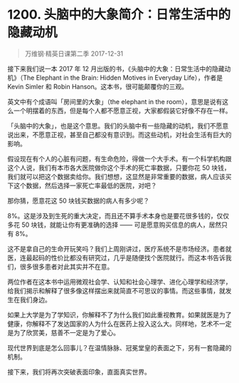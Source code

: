 # 1200. 头脑中的大象简介：日常生活中的隐藏动机
> 万维钢·精英日课第二季
2017-12-31

接下来我们说一本 2017 年 12 月出版的书，《头脑中的大象：日常生活中的隐藏动机》（The Elephant in the Brain: Hidden Motives in Everyday Life），作者是 Kevin Simler 和 Robin Hanson。这本书，很可能颠覆你的三观。

英文中有个成语叫「房间里的大象」（the elephant in the room），意思是说有这么一个明摆着的东西，但是每个人都不愿意正视，大家都假装它好像不存在一样。

「头脑中的大象」，也是这个意思。我们的头脑中有一些隐藏的动机，我们不愿意说出来，不愿意正视，甚至自己都没有意识到。而这些动机，对社会生活有巨大的影响。

假设现在有个人的心脏有问题，有生命危险，得做一个大手术。有一个科学机构跟这个人说，我们有本市各大医院做你这个手术的死亡率数据，只要你花 50 块钱，我们就可以把这个数据卖给你。我们想想，这显然是非常重要的数据，病人应该买下这个数据，然后选择一家死亡率最低的医院，对吧？

那你猜，愿意花这 50 块钱买数据的病人有多少呢？

8%。这是涉及到生死的重大决定，而且还不算手术本身也是要花很多钱的，仅仅多花 50 块钱，就能让你有更准确的选择 —— 可是愿意购买信息的病人，居然只有 8%。

这不是拿自己的生命开玩笑吗？我们上周刚讲过，医疗系统不是市场经济。患者就医，连最起码的性价比都没有研究过，几乎是随便找个医院就行。而这本书告诉我们，很多很多患者对此其实并不在意。

两位作者在这本书中运用微观社会学、认知和社会心理学、进化心理学和经济学，给我们揭示和解释了很多像这样摆出来就简直不可思议的事情。而这些事情，就发生在我们身边。

如果上大学是为了学知识，你解释不了为什么我们如此重视教育。如果就医是为了健康，你解释不了发达国家的人为什么在医药上投入这么大。同样地，艺术不一定是为了欣赏美，慈善不一定是为了爱心。

现代世界到底是怎么回事儿？在温情脉脉、冠冕堂皇的表面之下，另有一套隐藏的机制。

接下来，我们将再次突破表面印象，直面真实世界。
